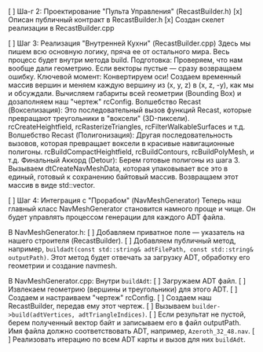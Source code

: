 [ ] Ша-г 2: Проектирование "Пульта Управления" (RecastBuilder.h)
    [x] Описан публичный контракт в RecastBuilder.h
    [x] Создан скелет реализации в RecastBuilder.cpp

[ ] Шаг 3: Реализация "Внутренней Кухни" (RecastBuilder.cpp)
Здесь мы пишем всю основную логику, пряча ее от остального мира. Весь процесс будет внутри метода build.
Подготовка:
Проверяем, что нам вообще дали геометрию. Если векторы пустые — сразу возвращаем ошибку.
Ключевой момент: Конвертируем оси! Создаем временный массив вершин и меняем каждую вершину из (x, y, z) в (x, z, -y), как мы и обсуждали.
Вычисляем габариты всей геометрии (Bounding Box) и дозаполняем наш "чертеж" rcConfig.
Волшебство Recast (Вокселизация):
Это последовательный вызов функций Recast, которые превращают треугольники в "воксели" (3D-пиксели).
rcCreateHeightfield, rcRasterizeTriangles, rcFilterWalkableSurfaces и т.д.
Волшебство Recast (Полигонизация):
Другая последовательность вызовов, которая превращает воксели в красивые навигационные полигоны.
rcBuildCompactHeightfield, rcBuildContours, rcBuildPolyMesh, и т.д.
Финальный Аккорд (Detour):
Берем готовые полигоны из шага 3.
Вызываем dtCreateNavMeshData, которая упаковывает все это в единый, готовый к сохранению байтовый массив.
Возвращаем этот массив в виде std::vector<unsigned char>.

[ ] Шаг 4: Интеграция с "Прорабом" (NavMeshGenerator)
Теперь наш главный класс NavMeshGenerator становится намного проще и чище. Он будет управлять процессом генерации для каждого ADT файла.

В NavMeshGenerator.h:
[ ] Добавляем приватное поле — указатель на нашего строителя (RecastBuilder).
[ ] Добавляем публичный метод, например, `buildadt(const std::string& adtFilePath, const std::string& outputPath)`. Этот метод будет отвечать за загрузку ADT, обработку его геометрии и создание navmesh.

В NavMeshGenerator.cpp:
Внутри `buildAdt`:
[ ] Загружаем ADT файл.
[ ] Извлекаем геометрию (вершины и треугольники) для этого ADT.
[ ] Создаем и настраиваем "чертеж" rcConfig.
[ ] Создаем наш RecastBuilder, передав ему этот чертеж.
[ ] Вызываем `builder->build(adtVertices, adtTriangleIndices)`.
[ ] Если результат не пустой, берем полученный вектор байт и записываем его в файл outputPath. Имя файла должно соответствовать ADT, например, `Azeroth_32_48.nav`.
[ ] Реализовать итерацию по всем ADT карты и вызов для них `buildAdt`.